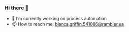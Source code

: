 ### Hi there 👋



- 🔭 I’m currently working on process automation
- 📫 How to reach me: bianca.griffin.541086@rambler.ua
